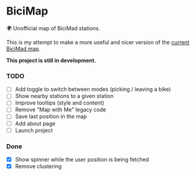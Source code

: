 # BiciMap

🌍 Unofficial map of BiciMad stations. 

This is my attempt to make a more useful and nicer version of the [current BiciMad map](https://u.bicimad.com/mapa).

**This project is still in development.**

### TODO

- [ ] Add toggle to switch between modes (picking / leaving a bike)
- [ ] Show nearby stations to a given station
- [ ] Improve tooltips (style and content)
- [ ] Remove "Map with Me" legacy code
- [ ] Save last position in the map
- [ ] Add about page
- [ ] Launch project

### Done

- [x] Show spinner while the user position is being fetched
- [x] Remove clustering
